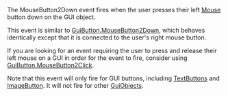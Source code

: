 The MouseButton2Down event fires when the user presses their left [Mouse](https://developer.roblox.com/en-us/api-reference/class/Mouse) button down on the GUI object.

This event is similar to [GuiButton.MouseButton2Down](https://developer.roblox.com/en-us/api-reference/event/GuiButton/MouseButton2Down), which behaves identically except that it is connected to the user's right mouse button.

If you are looking for an event requiring the user to press and release their left mouse on a GUI in order for the event to fire, consider using [GuiButton.MouseButton2Click](https://developer.roblox.com/en-us/api-reference/event/GuiButton/MouseButton2Click).

Note that this event will only fire for GUI buttons, including [TextButtons](https://developer.roblox.com/en-us/api-reference/class/TextButton) and [ImageButton](https://developer.roblox.com/en-us/api-reference/class/ImageButton). It will not fire for other [GuiObjects](https://developer.roblox.com/en-us/api-reference/class/GuiObject).